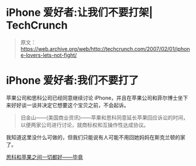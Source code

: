 # iPhone 爱好者:让我们不要打架| TechCrunch

> 原文：<https://web.archive.org/web/http://techcrunch.com/2007/02/01/iphone-lovers-lets-not-fight/>

# iPhone 爱好者:我们不要打了

苹果公司和思科公司已经同意继续讨论 iPhone，并且在苹果公司和菲尔博士坐下来好好谈一谈并决定它想要这个宝贝之前，不会起诉。

> 旧金山——(美国商业资讯)——苹果和思科同意延长苹果回应诉讼的时间，以便两家公司进行讨论，就商标权和互操作性达成协议。

我知道这里没什么可做的，但我们只能说有人可能不用回她妈妈在斯克兰顿的家了。

[思科和苹果之间一切都好——毕竟](https://web.archive.org/web/20130628173635/http://www.myiphone.com/everything-may-be-all-right-between-cisco-and-apple-after-all-01295.php)